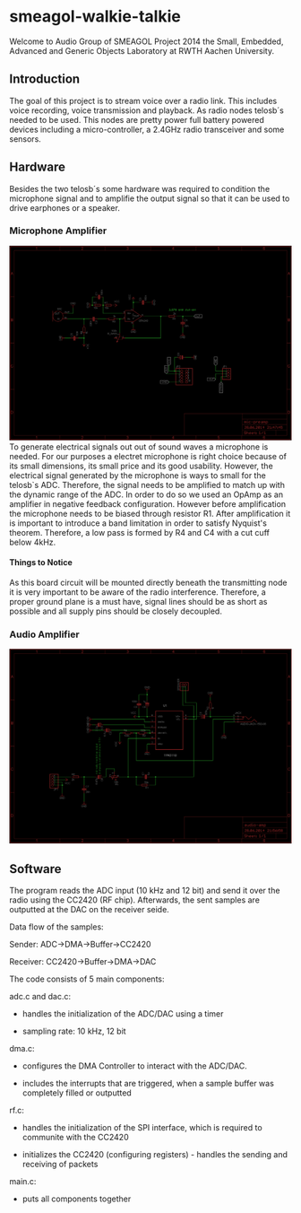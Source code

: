 smeagol-walkie-talkie
=====================

Welcome to Audio Group of SMEAGOL Project 2014 the Small, Embedded, Advanced and Generic Objects Laboratory at RWTH Aachen University. 

## Introduction ##

The goal of this project is to stream voice over a radio link. This includes voice recording, voice transmission and playback.
As radio nodes telosb´s needed to be used. This nodes are pretty power full battery powered devices including a micro-controller, a 2.4GHz radio transceiver and some sensors. 

## Hardware ##

Besides the two telosb´s some hardware was required to condition the microphone signal and to amplifie the output signal so that it can be used to drive earphones or a speaker.

### Microphone Amplifier ###
![alt text](/images/mic_amp/schematic.png "Schematic of Microphone Amplifier")
To generate electrical signals out out of sound waves a microphone is needed. For our purposes a electret microphone is right choice because of its small dimensions, its small price and
its good usability. However, the electrical signal generated by the microphone is ways to small for the telosb`s ADC. Therefore, the signal needs to be amplified to match up with the dynamic range
of the ADC. In order to do so we used an OpAmp as an amplifier in negative feedback configuration.  However before amplification the microphone needs to be biased through resistor R1. After amplification it is important to introduce a band limitation in order to satisfy Nyquist's theorem.
Therefore, a low pass is formed by R4 and C4 with a cut cuff below 4kHz.

#### Things to Notice ####
As this board circuit will be mounted directly beneath the transmitting node it is very important to be aware of the radio interference. Therefore, a proper ground plane is a must have, signal lines should be as short as possible and all supply pins should be closely decoupled.   


### Audio Amplifier ###
![alt text](/images/audio_amp/schematic.png "Schematic of Audio Amplifier")

## Software ##
The program reads the ADC input (10 kHz and 12 bit) and send it over the radio using the CC2420 (RF chip). Afterwards, the sent samples are outputted at the DAC on the receiver seide.

Data flow of the samples:

Sender: ADC->DMA->Buffer->CC2420

Receiver: CC2420->Buffer->DMA->DAC

The code consists of 5 main components:

adc.c and dac.c:

- handles the initialization of the ADC/DAC using a timer

- sampling rate: 10 kHz, 12 bit

dma.c:

- configures the DMA Controller to interact with the ADC/DAC.

- includes the interrupts that are triggered, when a sample buffer was completely filled or outputted

rf.c:

- handles the initialization of the SPI interface, which is required to communite with the CC2420

- initializes the CC2420 (configuring registers)
		 - handles the sending and receiving of packets

main.c:

- puts all components together
